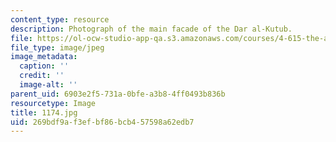 ```yaml
---
content_type: resource
description: Photograph of the main facade of the Dar al-Kutub.
file: https://ol-ocw-studio-app-qa.s3.amazonaws.com/courses/4-615-the-architecture-of-cairo-spring-2002/269bdf9af3efbf86bcb457598a62edb7_1174.jpg
file_type: image/jpeg
image_metadata:
  caption: ''
  credit: ''
  image-alt: ''
parent_uid: 6903e2f5-731a-0bfe-a3b8-4ff0493b836b
resourcetype: Image
title: 1174.jpg
uid: 269bdf9a-f3ef-bf86-bcb4-57598a62edb7
---
```

